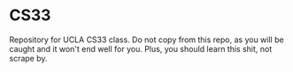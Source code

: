 # CS33
Repository for UCLA CS33 class.  Do not copy from this repo, as you will be caught and it won't end well for you.  Plus, you should learn this shit, not scrape by.
